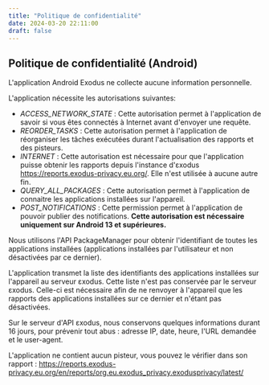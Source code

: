 ```yaml
---
title: "Politique de confidentialité"
date: 2024-03-20 22:11:00
draft: false
---
```


## Politique de confidentialité (Android)

L'application Android Exodus ne collecte aucune information personnelle.

L'application nécessite les autorisations suivantes:

* *ACCESS_NETWORK_STATE* : Cette autorisation permet à l'application de savoir si vous êtes connectés à Internet avant d'envoyer une requête.
* *REORDER_TASKS* : Cette autorisation permet à l'application de réorganiser les tâches exécutées durant l'actualisation des rapports et des pisteurs.
* *INTERNET* : Cette autorisation est nécessaire pour que l'application puisse obtenir les rapports depuis l'instance d'εxodus <https://reports.exodus-privacy.eu.org/>. Elle n'est utilisée à aucune autre fin.
* *QUERY_ALL_PACKAGES* : Cette autorisation permet à l'application de connaitre les applications installées sur l'appareil.
* *POST_NOTIFICATIONS* : Cette permission permet à l'application de pouvoir publier des notifications. **Cette autorisation est nécessaire uniquement sur Android 13 et supérieures.**

Nous utilisons l'API PackageManager pour obtenir l'identifiant de toutes les applications installées (applications installées par l'utilisateur et non désactivées par ce dernier).

L'application transmet la liste des identifiants des applications installées sur l'appareil au serveur εxodus. Cette liste n'est pas conservée par le serveur εxodus.
Celle-ci est nécessaire afin de ne renvoyer à l'appareil que les rapports des applications installées sur ce dernier et n'étant pas désactivées.

Sur le serveur d'API εxodus, nous conservons quelques informations durant 16 jours, pour prévenir tout abus : adresse IP, date, heure, l'URL demandée et le user-agent.

L'application ne contient aucun pisteur, vous pouvez le vérifier dans son rapport : <https://reports.exodus-privacy.eu.org/en/reports/org.eu.exodus_privacy.exodusprivacy/latest/>
